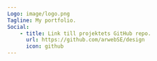 ```yaml
---
Logo: image/logo.png
Tagline: My portfolio.
Social:
    - title: Link till projektets GitHub repo.
      url: https://github.com/arwebSE/design
      icon: github
---
```

